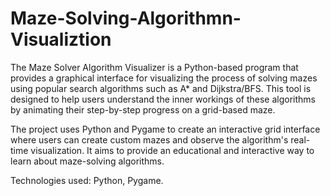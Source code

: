 # Maze-Solving-Algorithmn-Visualiztion
The Maze Solver Algorithm Visualizer is a Python-based program that provides a graphical interface for visualizing the process of solving mazes using popular search algorithms such as A* and Dijkstra/BFS. This tool is designed to help users understand the inner workings of these algorithms by animating their step-by-step progress on a grid-based maze.

The project uses Python and Pygame to create an interactive grid interface where users can create custom mazes and observe the algorithm's real-time visualization. It aims to provide an educational and interactive way to learn about maze-solving algorithms.

Technologies used: Python, Pygame.

